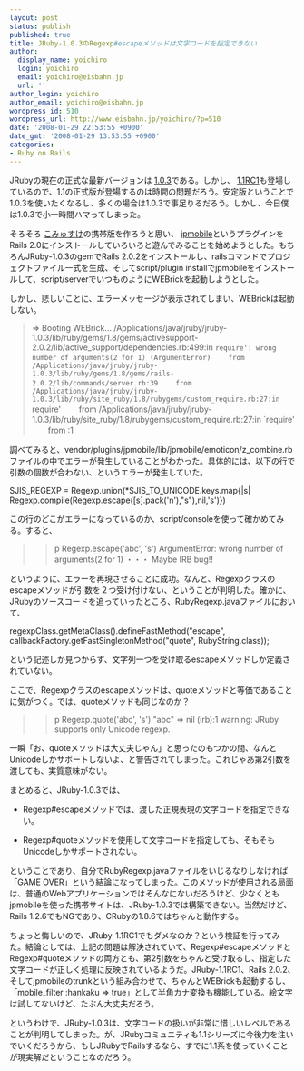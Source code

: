 ```yaml
---
layout: post
status: publish
published: true
title: JRuby-1.0.3のRegexp#escapeメソッドは文字コードを指定できない
author:
  display_name: yoichiro
  login: yoichiro
  email: yoichiro@eisbahn.jp
  url: ''
author_login: yoichiro
author_email: yoichiro@eisbahn.jp
wordpress_id: 510
wordpress_url: http://www.eisbahn.jp/yoichiro/?p=510
date: '2008-01-29 22:53:55 +0900'
date_gmt: '2008-01-29 13:53:55 +0900'
categories:
- Ruby on Rails
---
```


JRubyの現在の正式な最新バージョンは
[1.0.3](http://docs.codehaus.org/display/JRUBY/2007/12/15/JRuby+1.0.3+Released)である。しかし、
[1.1RC1](http://docs.codehaus.org/display/JRUBY/2008/01/08/The+JRuby+community+is+pleased+to+announce+the+release+of+JRuby+1.1+RC+1)も登場しているので、1.1の正式版が登場するのは時間の問題だろう。安定版ということで1.0.3を使いたくなるし、多くの場合は1.0.3で事足りるだろう。しかし、今日僕は1.0.3で小一時間ハマってしまった。

そろそろ
[こみゅすけ](http://commusuke.eisbahn.jp)の携帯版を作ろうと思い、
[jpmobile](http://jpmobile-rails.org/blog)というプラグインをRails 2.0にインストールしていろいろと遊んでみることを始めようとした。もちろんJRuby-1.0.3のgemでRails 2.0.2をインストールし、railsコマンドでプロジェクトファイル一式を生成、そしてscript/plugin installでjpmobileをインストールして、script/serverでいつものようにWEBrickを起動しようとした。

しかし、悲しいことに、エラーメッセージが表示されてしまい、WEBrickは起動しない。

>=> Booting WEBrick...
/Applications/java/jruby/jruby-1.0.3/lib/ruby/gems/1.8/gems/activesupport-2.0.2/lib/active_support/dependencies.rb:499:in `require': wrong number of arguments(2 for 1) (ArgumentError)
　　from /Applications/java/jruby/jruby-1.0.3/lib/ruby/gems/1.8/gems/rails-2.0.2/lib/commands/server.rb:39
　　from /Applications/java/jruby/jruby-1.0.3/lib/ruby/site_ruby/1.8/rubygems/custom_require.rb:27:in `require'
　　from /Applications/java/jruby/jruby-1.0.3/lib/ruby/site_ruby/1.8/rubygems/custom_require.rb:27:in `require'
　　from :1


調べてみると、vendor/plugins/jpmobile/lib/jpmobile/emoticon/z_combine.rbファイルの中でエラーが発生していることがわかった。具体的には、以下の行で引数の個数が合わない、というエラーが発生していた。

SJIS_REGEXP = Regexp.union(*SJIS_TO_UNICODE.keys.map{|s| Regexp.compile(Regexp.escape([s].pack('n'),"s"),nil,'s')})

この行のどこがエラーになっているのか、script/consoleを使って確かめてみる。すると、

>> p Regexp.escape('abc', 's')
ArgumentError: wrong number of arguments(2 for 1)
・・・
Maybe IRB bug!!
>>

というように、エラーを再現させることに成功。なんと、Regexpクラスのescapeメソッドが引数を２つ受け付けない、ということが判明した。確かに、JRubyのソースコードを追っていったところ、RubyRegexp.javaファイルにおいて、

regexpClass.getMetaClass().defineFastMethod("escape", callbackFactory.getFastSingletonMethod("quote", RubyString.class));

という記述しか見つからず、文字列一つを受け取るescapeメソッドしか定義されていない。

ここで、Regexpクラスのescapeメソッドは、quoteメソッドと等価であることに気がつく。では、quoteメソッドも同じなのか？

>> p Regexp.quote('abc', 's')
"abc"
=> nil
>> (irb):1 warning: JRuby supports only Unicode regexp.

一瞬「お、quoteメソッドは大丈夫じゃん」と思ったのもつかの間、なんとUnicodeしかサポートしないよ、と警告されてしまった。これじゃあ第2引数を渡しても、実質意味がない。

まとめると、JRuby-1.0.3では、

* Regexp#escapeメソッドでは、渡した正規表現の文字コードを指定できない。

* Regexp#quoteメソッドを使用して文字コードを指定しても、そもそもUnicodeしかサポートされない。

ということであり、自分でRubyRegexp.javaファイルをいじるなりしなければ「GAME OVER」という結論になってしまった。このメソッドが使用される局面は、普通のWebアプリケーションではそんなにないだろうけど、少なくともjpmobileを使った携帯サイトは、JRuby-1.0.3では構築できない。当然だけど、Rails 1.2.6でもNGであり、CRubyの1.8.6ではちゃんと動作する。

ちょっと悔しいので、JRuby-1.1RC1でもダメなのか？という検証を行ってみた。結論としては、上記の問題は解決されていて、Regexp#escapeメソッドとRegexp#quoteメソッドの両方とも、第2引数をちゃんと受け取るし、指定した文字コードが正しく処理に反映されているようだ。JRuby-1.1RC1、Rails 2.0.2、そしてjpmobileのtrunkという組み合わせで、ちゃんとWEBrickも起動するし、「mobile_filter :hankaku => true」として半角カナ変換も機能している。絵文字は試してないけど、たぶん大丈夫だろう。

というわけで、JRuby-1.0.3は、文字コードの扱いが非常に惜しいレベルであることが判明してしまった。が、JRubyコミュニティも1.1シリーズに今後力を注いでいくだろうから、もしJRubyでRailsするなら、すでに1.1系を使っていくことが現実解だということなのだろう。
